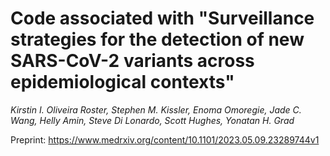 # Code associated with "Surveillance strategies for the detection of new SARS-CoV-2 variants across epidemiological contexts"
  
*Kirstin I. Oliveira Roster, Stephen M. Kissler, Enoma Omoregie, Jade C. Wang, Helly Amin, Steve Di Lonardo, Scott Hughes, Yonatan H. Grad*  

Preprint: https://www.medrxiv.org/content/10.1101/2023.05.09.23289744v1

